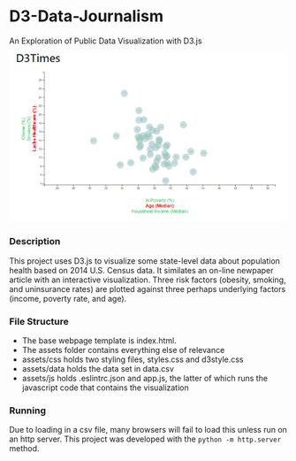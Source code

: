 # D3-Data-Journalism

An Exploration of Public Data Visualization with D3.js

![screenshot](https://github.com/ARACAMP/Data-Journalism/blob/master/images/D3%20Image.png)

### Description

This project uses D3.js to visualize some state-level data about population health based on 2014 U.S. Census data.  It similates an on-line newpaper article with an interactive visualization.  Three risk factors (obesity, smoking, and uninsurance rates) are plotted against three perhaps underlying factors (income, poverty rate, and age).

### File Structure

- The base webpage template is index.html.
- The assets folder contains everything else of relevance
- assets/css holds two styling files, styles.css and d3style.css
- assets/data holds the data set in data.csv
- assets/js holds .eslintrc.json and app.js, the latter of which runs the javascript code that contains the visualization

### Running

Due to loading in a csv file, many browsers will fail to load this unless run on an http server.  This project was developed with the `python -m http.server` method.
